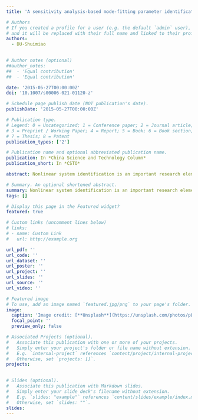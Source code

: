 ```yaml
---
title: 'A sensitivity analysis-based mode-fitting parameter identification algorithm'

# Authors
# If you created a profile for a user (e.g. the default `admin` user), write the username (folder name) here
# and it will be replaced with their full name and linked to their profile.
authors: 
  - DU-Shuimiao
  

# Author notes (optional)
##author_notes:
##  - 'Equal contribution'
##  - 'Equal contribution'

date: '2015-05-27T00:00:00Z'
doi: '10.1007/s00006-021-01120-z'

# Schedule page publish date (NOT publication's date).
publishDate: '2015-05-27T00:00:00Z'

# Publication type.
# Legend: 0 = Uncategorized; 1 = Conference paper; 2 = Journal article;
# 3 = Preprint / Working Paper; 4 = Report; 5 = Book; 6 = Book section;
# 7 = Thesis; 8 = Patent
publication_types: ['2']

# Publication name and optional abbreviated publication name.
publication: In *China Science and Technology Column*
publication_short: In *CSTO*

abstract: Nonlinear system identification is an important research element in structural dynamics. In complex wide-area frequency systems, the traceability against all unknown parameters decays sharply with the increase of the system degrees of freedom. To solve such problems, an approximate structural model is usually established based on the geometrical parameters and dynamical properties of the studied system, and then the modal correction method is applied to rectify the parameters of the approximate model. In this regard, a modal fitting algorithm based on sensitivity analysis is proposed, which integrates the advantages of system retention sensitivity analysis and modal fitting sensitivity analysis and can effectively deal with the modal fitting problem with strong nonlinear parameter effects. The simulation application is carried out in a model engine guard model parameter identification problem, and the results show that the method has good application effect in the low and medium frequency range.

# Summary. An optional shortened abstract.
summary: Nonlinear system identification is an important research element in structural dynamics.
tags: []

# Display this page in the Featured widget?
featured: true

# Custom links (uncomment lines below)
# links:
# - name: Custom Link
#   url: http://example.org

url_pdf: ''
url_code: ''
url_dataset: ''
url_poster: ''
url_project: ''
url_slides: ''
url_source: ''
url_video: ''

# Featured image
# To use, add an image named `featured.jpg/png` to your page's folder.
image:
  caption: 'Image credit: [**Unsplash**](https://unsplash.com/photos/pLCdAaMFLTE)'
  focal_point: ''
  preview_only: false

# Associated Projects (optional).
#   Associate this publication with one or more of your projects.
#   Simply enter your project's folder or file name without extension.
#   E.g. `internal-project` references `content/project/internal-project/index.md`.
#   Otherwise, set `projects: []`.
projects:
 

# Slides (optional).
#   Associate this publication with Markdown slides.
#   Simply enter your slide deck's filename without extension.
#   E.g. `slides: "example"` references `content/slides/example/index.md`.
#   Otherwise, set `slides: ""`.
slides: 
---
```

<div style='display: none'>
{{% callout note %}}
Click the _Cite_ button above to demo the feature to enable visitors to import publication metadata into their reference management software.
{{% /callout %}}

{{% callout note %}}
Create your slides in Markdown - click the _Slides_ button to check out the example.
{{% /callout %}}

Supplementary notes can be added here, including [code, math, and images](https://wowchemy.com/docs/writing-markdown-latex/).
<div style='display: none'>